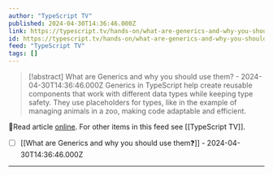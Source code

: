 ```yaml
---
author: "TypeScript TV"
published: 2024-04-30T14:36:46.000Z
link: https://typescript.tv/hands-on/what-are-generics-and-why-you-should-use-them/
id: https://typescript.tv/hands-on/what-are-generics-and-why-you-should-use-them/
feed: "TypeScript TV"
tags: []
---
```

> [!abstract] What are Generics and why you should use them? - 2024-04-30T14:36:46.000Z
> Generics in TypeScript help create reusable components that work with different data types while keeping type safety. They use placeholders for types, like in the example of managing animals in a zoo, making code adaptable and efficient.

🔗Read article [online](https://typescript.tv/hands-on/what-are-generics-and-why-you-should-use-them/). For other items in this feed see [[TypeScript TV]].

- [ ] [[What are Generics and why you should use them❓]] - 2024-04-30T14:36:46.000Z
- - -

